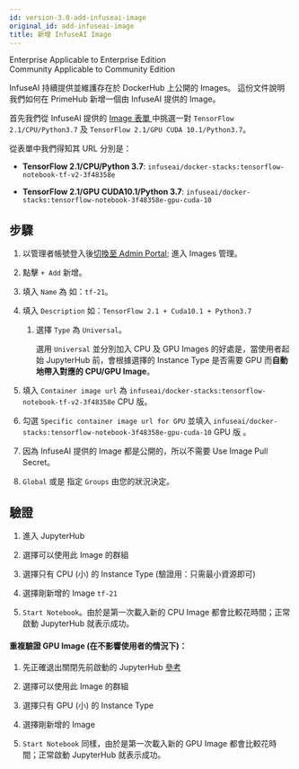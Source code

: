```yaml
---
id: version-3.0-add-infuseai-image
original_id: add-infuseai-image
title: 新增 InfuseAI Image
---
```

<div class="label-sect">
  <div class="ee-only tooltip">Enterprise
    <span class="tooltiptext">Applicable to Enterprise Edition</span>
  </div>
  <div class="ce-only tooltip">Community
    <span class="tooltiptext">Applicable to Community Edition</span>
  </div>
</div>

InfuseAI 持續提供並維護存在於 DockerHub 上公開的 Images。
這份文件說明我們如何在 PrimeHub 新增一個由 InfuseAI 提供的 Image。

首先我們從 InfuseAI 提供的 [Image 表單 ](https://docs.primehub.io/docs/next/guide_manual/images-list) 中挑選一對 `TensorFlow 2.1/CPU/Python3.7` 及 `TensorFlow 2.1/GPU CUDA 10.1/Python3.7`。

從表單中我們得知其 URL 分別是：

+ **TensorFlow 2.1/CPU/Python 3.7**:
`infuseai/docker-stacks:tensorflow-notebook-tf-v2-3f48358e`

+ **TensorFlow 2.1/GPU CUDA10.1/Python 3.7**:
`infuseai/docker-stacks:tensorflow-notebook-3f48358e-gpu-cuda-10`

## 步驟

1. 以管理者帳號登入後[切換至 Admin Portal](login-portal-admin); 進入 Images 管理。

2. 點擊 `+ Add` 新增。

3. 填入 `Name` 為 如：`tf-21`。

4. 填入 `Description` 如：`TensorFlow 2.1 + Cuda10.1 + Python3.7`
   
   1. 選擇 `Type` 為 `Universal`。
        
        選用 `Universal` 並分別加入 CPU 及 GPU Images 的好處是，當使用者起始 JupyterHub 前，會根據選擇的 Instance Type 是否需要 GPU 而**自動地帶入對應的 CPU/GPU Image**。


5. 填入 `Container image url` 為 `infuseai/docker-stacks:tensorflow-notebook-tf-v2-3f48358e`   CPU 版。

6. 勾選 `Specific container image url for GPU` 並填入 `infuseai/docker-stacks:tensorflow-notebook-3f48358e-gpu-cuda-10` GPU 版 。

7. 因為 InfuseAI 提供的 Image 都是公開的，所以不需要 Use Image Pull Secret。

8. `Global` 或是 指定 `Groups` 由您的狀況決定。


## 驗證

1. 進入 JupyterHub
   
2. 選擇可以使用此 Image 的群組
   
3. 選擇只有 CPU (小) 的 Instance Type (驗證用：只需最小資源即可)

4. 選擇剛新增的 Image `tf-21`

5. `Start Notebook`。由於是第一次載入新的 CPU Image 都會比較花時間；正常啟動 JupyterHub 就表示成功。

#### 重複驗證 GPU Image (在不影響使用者的情況下)：

1. 先正確退出關閉先前啟動的 JupyterHub [參考](launch-project#關閉)

2. 選擇可以使用此 Image 的群組

3. 選擇只有 GPU (小) 的 Instance Type

4. 選擇剛新增的 Image

5. `Start Notebook`
同樣，由於是第一次載入新的 GPU Image 都會比較花時間；正常啟動 JupyterHub 就表示成功。
